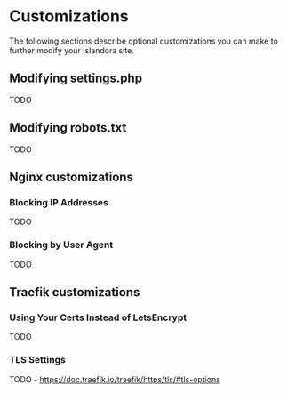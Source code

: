 # Customizations

The following sections describe optional customizations you can make to further modify your Islandora site.

## Modifying settings.php

TODO

## Modifying robots.txt

TODO

## Nginx customizations

### Blocking IP Addresses

TODO

### Blocking by User Agent

TODO

## Traefik customizations

### Using Your Certs Instead of LetsEncrypt

TODO

### TLS Settings

TODO - https://doc.traefik.io/traefik/https/tls/#tls-options 